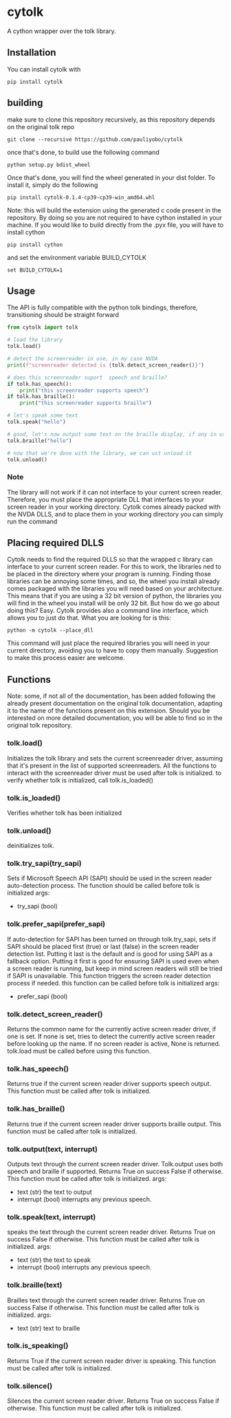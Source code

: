 # cytolk
A cython wrapper over the tolk library.
## Installation
You can install cytolk with

```
pip install cytolk
```

## building
make sure to clone this repository recursively, as this repository depends on the original tolk repo

```
git clone --recursive https://github.com/pauliyobo/cytolk
```

once that's done, to build use the following command

```
python setup.py bdist_wheel
```

Once that's done, you will find the wheel generated in your dist folder. To install it, simply do the following

```
pip install cytolk-0.1.4-cp39-cp39-win_amd64.whl
```

Note: this will build the extension using the generated c code present in the repository.
By doing so you are not required to have cython installed  in your machine.
If you would like to build directly from the .pyx file, you will have to install cython

```
pip install cython
```

and set the environment variable BUILD_CYTOLK

```
set BUILD_CYTOLK=1
```

## Usage
The API is fully compatible with the python tolk bindings, therefore, transitioning should be straight forward

```python
from cytolk import tolk

# load the library
tolk.load()

# detect the screenreader in use, in my case NVDA
print(f"screenreader detected is {tolk.detect_screen_reader()}")

# does this screenreader suport  speech and braille?
if tolk.has_speech():
    print("this screenreader supports speech")
if tolk.has_braille():
    print("this screenreader supports braille")

# let's speak some text
tolk.speak("hello")

# good, let's now output some text on the braille display, if any in use
tolk.braille("hello")

# now that we're done with the library, we can ust unload it
tolk.unload()
```

### Note
The library will not work if it can not interface to your current screen reader.
Therefore, you must place the appropriate DLL that interfaces to your screen reader in your working directory. Cytolk comes  already packed with the NVDA DLLS, and to place them in your working directory you can simply run the command

## Placing required DLLS
Cytolk needs to find the required DLLS so that the wrapped c library can interface to your current screen reader. For this to work, the libraries ned to be placed in the directory where your program is running.
Finding those libraries can be annoying some times, and so, the wheel you install already comes packaged with the libraries you will need based on your architecture. This means that if you are using a 32 bit version of python, the libraries you will find in the wheel you install will be only 32 bit.
But how do we go about doing this? Easy.
Cytolk provides also a command line interface, which allows you to just do that.
What you are looking for is this:

```
python -m cytolk --place_dll
```

This command will just place the required libraries you will need in your current directory, avoiding you to have to copy them manually. Suggestion to make this process easier are welcome.
## Functions
Note: some, if not all of the documentation, has been added following the already present documentation on the original tolk documentation, adapting it to the name of the functions present on this extension. 
Should you be interested on more detailed documentation,  you will be able to find so in the original tolk repository.
### tolk.load()
Initializes the  tolk library and sets the current screenreader driver, assuming that it's present in the list of supported  screenreaders. All the functions to interact with the screenreader driver  must be used after tolk is initialized. to verify whether tolk is initialized, call tolk.is_loaded()
### tolk.is_loaded()
Verifies whether tolk has been initialized
### tolk.unload()
deinitializes tolk.
### tolk.try_sapi(try_sapi)
Sets if Microsoft Speech API (SAPI) should be used in the screen reader auto-detection process. The function should be called before tolk is initialized
args:
* try_sapi (bool)
### tolk.prefer_sapi(prefer_sapi)
If auto-detection for SAPI has been turned on through tolk.try_sapi, sets if SAPI should be placed first (true) or last (false) in the screen reader detection list. Putting it last is the default and is good for using SAPI as a fallback option. Putting it first is good for ensuring SAPI is used even when a screen reader is running, but keep in mind screen readers will still be tried if SAPI is unavailable. This function triggers the screen reader detection process if needed. this function can be called before tolk is initialized
args:
* prefer_sapi (bool)
### tolk.detect_screen_reader()
Returns the common name for the currently active screen reader driver, if one is set. If none is set, tries to detect the currently active screen reader before looking up the name. If no screen reader is active, None is returned. tolk.load must be called before using this function.
### tolk.has_speech()
Returns true if the current screen reader driver supports speech output. This function must be called after tolk is initialized.
### tolk.has_braille()
Returns true if the current screen reader  driver supports braille output. This function must be called after tolk is initialized.
### tolk.output(text,  interrupt)
Outputs text through the current screen reader driver. Tolk.output uses both speech and braille if supported. Returns True on success False if otherwise. This function must be called after tolk is initialized.
args:
* text (str) the text to output
* interrupt (bool)  interrupts any previous speech.
### tolk.speak(text, interrupt)
speaks the text through the current screen reader driver. Returns True on success False if otherwise. This function must be called after tolk is initialized.
args:
* text (str) the text to speak
* interrupt (bool)  interrupts any previous speech.
### tolk.braille(text)
Brailles text through the current screen reader driver. Returns True on success False if otherwise. This function must be called after tolk is initialized.
args:
* text (str) text to braille
### tolk.is_speaking()
Returns True if the current  screen reader driver is speaking. This function must be called after tolk is initialized.
### tolk.silence()
Silences the current screen reader driver. Returns True on success False if otherwise. This function must be called after tolk is initialized.